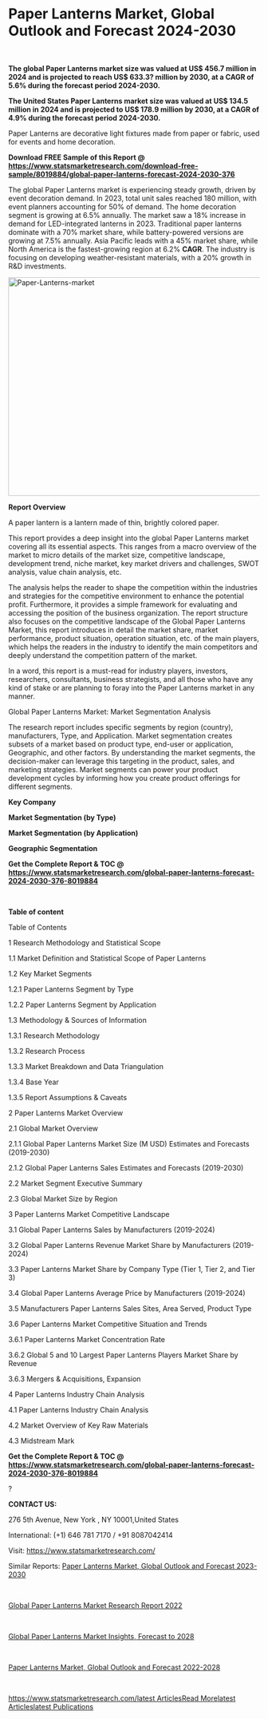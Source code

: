 <h1>Paper Lanterns Market, Global Outlook and Forecast 2024-2030</h1><br/><p><strong>The global Paper Lanterns market size was valued at US$ 456.7 million in 2024 and is projected to reach US$ 633.3? million by 2030, at a <strong>CAGR</strong> of 5.6% during the forecast period 2024-2030.</strong></p>
 
 
 
 <p><strong>The United States Paper Lanterns market size was valued at US$ 134.5 million in 2024 and is projected to US$ 178.9 million by 2030, at a <strong>CAGR</strong> of 4.9% during the forecast period 2024-2030.</strong></p>
 
 
 
 <p>Paper Lanterns are decorative light fixtures made from paper or fabric, used for events and home decoration.</p>
 
 
 
 <p><strong>Download FREE Sample of this Report @ <a href="https://www.statsmarketresearch.com/download-free-sample/8019884/global-paper-lanterns-forecast-2024-2030-376">https://www.statsmarketresearch.com/download-free-sample/8019884/global-paper-lanterns-forecast-2024-2030-376</a></strong></p>
 
 
 
 <p>The global Paper Lanterns market is experiencing steady growth, driven by event decoration demand. In 2023, total unit sales reached 180 million, with event planners accounting for 50% of demand. The home decoration segment is growing at 6.5% annually. The market saw a 18% increase in demand for LED-integrated lanterns in 2023. Traditional paper lanterns dominate with a 70% market share, while battery-powered versions are growing at 7.5% annually. Asia Pacific leads with a 45% market share, while North America is the fastest-growing region at 6.2% <strong>CAGR</strong>. The industry is focusing on developing weather-resistant materials, with a 20% growth in R&D investments.</p>
 
 
 
 <p><img alt="Paper-Lanterns-market" src="https://www.grandresearchstore.com/assets/report-images/Paper_Lanterns_market.png" style="width: 730px; height: 438px;" /></p>
 
 
 
 <p><strong>Report Overview</strong></p>
 
 
 
 <p>A paper lantern is a lantern made of thin, brightly colored paper.</p>
 
 
 
 <p>This report provides a deep insight into the global Paper Lanterns market covering all its essential aspects. This ranges from a macro overview of the market to micro details of the market size, competitive landscape, development trend, niche market, key market drivers and challenges, SWOT analysis, value chain analysis, etc.</p>
 
 
 
 <p>The analysis helps the reader to shape the competition within the industries and strategies for the competitive environment to enhance the potential profit. Furthermore, it provides a simple framework for evaluating and accessing the position of the business organization. The report structure also focuses on the competitive landscape of the Global Paper Lanterns Market, this report introduces in detail the market share, market performance, product situation, operation situation, etc. of the main players, which helps the readers in the industry to identify the main competitors and deeply understand the competition pattern of the market.</p>
 
 
 
 <p>In a word, this report is a must-read for industry players, investors, researchers, consultants, business strategists, and all those who have any kind of stake or are planning to foray into the Paper Lanterns market in any manner.</p>
 
 
 
 <p>Global Paper Lanterns Market: Market Segmentation Analysis</p>
 
 
 
 <p>The research report includes specific segments by region (country), manufacturers, Type, and Application. Market segmentation creates subsets of a market based on product type, end-user or application, Geographic, and other factors. By understanding the market segments, the decision-maker can leverage this targeting in the product, sales, and marketing strategies. Market segments can power your product development cycles by informing how you create product offerings for different segments.</p>
 
 
 
 <p><strong>Key Company</strong></p>
 
 
 
 <p><strong>Market Segmentation (by Type)</strong></p>
 
 
 
 <p><strong>Market Segmentation (<strong>by Application</strong>)</strong></p>
 
 
 
 <p><strong>Geographic Segmentation</strong></p>
 
 
 
 <div><b>Get the Complete Report & TOC @ <a href="https://www.statsmarketresearch.com/global-paper-lanterns-forecast-2024-2030-376-8019884">https://www.statsmarketresearch.com/global-paper-lanterns-forecast-2024-2030-376-8019884</a></b></div>
 
 
 
 <p><br />
 
 <b>Table of content</b></p>
 
 
 
 <p>Table of Contents<br />
 
 1 Research Methodology and Statistical Scope<br />
 
 1.1 Market Definition and Statistical Scope of Paper Lanterns<br />
 
 1.2 Key Market Segments<br />
 
 1.2.1 Paper Lanterns Segment by Type<br />
 
 1.2.2 Paper Lanterns Segment by Application<br />
 
 1.3 Methodology & Sources of Information<br />
 
 1.3.1 Research Methodology<br />
 
 1.3.2 Research Process<br />
 
 1.3.3 Market Breakdown and Data Triangulation<br />
 
 1.3.4 Base Year<br />
 
 1.3.5 Report Assumptions & Caveats<br />
 
 2 Paper Lanterns Market Overview<br />
 
 2.1 Global Market Overview<br />
 
 2.1.1 Global Paper Lanterns Market Size (M USD) Estimates and Forecasts (2019-2030)<br />
 
 2.1.2 Global Paper Lanterns Sales Estimates and Forecasts (2019-2030)<br />
 
 2.2 Market Segment Executive Summary<br />
 
 2.3 Global Market Size by Region<br />
 
 3 Paper Lanterns Market Competitive Landscape<br />
 
 3.1 Global Paper Lanterns Sales by Manufacturers (2019-2024)<br />
 
 3.2 Global Paper Lanterns Revenue Market Share by Manufacturers (2019-2024)<br />
 
 3.3 Paper Lanterns Market Share by Company Type (Tier 1, Tier 2, and Tier 3)<br />
 
 3.4 Global Paper Lanterns Average Price by Manufacturers (2019-2024)<br />
 
 3.5 Manufacturers Paper Lanterns Sales Sites, Area Served, Product Type<br />
 
 3.6 Paper Lanterns Market Competitive Situation and Trends<br />
 
 3.6.1 Paper Lanterns Market Concentration Rate<br />
 
 3.6.2 Global 5 and 10 Largest Paper Lanterns Players Market Share by Revenue<br />
 
 3.6.3 Mergers & Acquisitions, Expansion<br />
 
 4 Paper Lanterns Industry Chain Analysis<br />
 
 4.1 Paper Lanterns Industry Chain Analysis<br />
 
 4.2 Market Overview of Key Raw Materials<br />
 
 4.3 Midstream Mark</p>
 
 
 
 <div><b>Get the Complete Report & TOC @ <a href="https://www.statsmarketresearch.com/global-paper-lanterns-forecast-2024-2030-376-8019884">https://www.statsmarketresearch.com/global-paper-lanterns-forecast-2024-2030-376-8019884</a></b></div>
 
 
 
 <p>? </p>
 
 
 
 <p><b>CONTACT US:</b><br />
 
 276 5th Avenue, New York , NY 10001,United States<br />
 
 International: (+1) 646 781 7170 / +91 8087042414<br />
 
 Visit: <a href="https://www.statsmarketresearch.com/">https://www.statsmarketresearch.com/</a><br />
 
 Similar Reports: <a href="https://www.statsmarketresearch.com/global-paper-lanterns-forecast-2024-2030-376-8019884">Paper Lanterns Market, Global Outlook and Forecast 2023-2030</a><br />
 
 <br />
 
 <a href="https://www.statsmarketresearch.com/global-paper-lanterns-forecast-2024-2030-376-8019884">Global Paper Lanterns Market Research Report 2022</a><br />
 
 <br />
 
 <a href="https://www.statsmarketresearch.com/global-paper-lanterns-forecast-2024-2030-376-8019884">Global Paper Lanterns Market Insights, Forecast to 2028</a><br />
 
 <br />
 
 <a href="https://www.statsmarketresearch.com/global-paper-lanterns-forecast-2024-2030-376-8019884">Paper Lanterns Market, Global Outlook and Forecast 2022-2028</a><br />
 
 <br />
 
 <a href="https://gyeongbokgung.com">https://www.statsmarketresearch.com/</a><a href="https://hallyeomaritime.com">latest Articles</a><a href="https://jingwansa.com">Read More</a><a href="https://nguoiviet.jp/">latest Articles</a><a href="https://www.intelmarketresearch.com/">latest Publications</a></p>